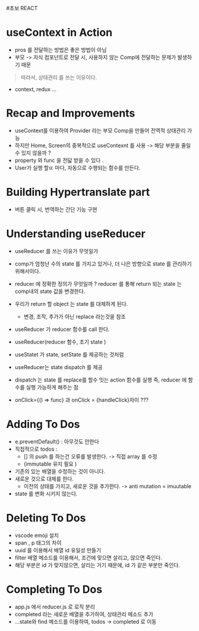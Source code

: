 #초보 REACT

# useContext in Action

- pros 를 전달하는 방법은 좋은 방법이 아님
- 부모 -> 자식 컴포넌트로 전달 시, 사용하지 않는 Comp에 전달하는 문제가 발생하기 때문

> 따라서, 상태관리 를 쓰는 이유이다.

- context, redux ...

# Recap and Improvements

- useContext를 이용하여 Provider 라는 부모 Comp을 만들어 전역적 상태관리 가능
- 하지만 Home, Screen의 중복적으로 useContexnt 를 사용
  -> 해당 부분을 줄일수 있지 않을까 ?
- property 와 func 을 전닯 받을 수 있다 .
- User가 실행 할ㄸ 마다, 자동으로 수행되는 함수를 만든다.

# Building Hypertranslate part

- 버튼 클릭 시, 번역하는 간단 기능 구현

# Understanding useReducer

- useReducer 를 쓰는 이유가 무엇일가

* comp가 엄청난 수의 state 를 가지고 있거나, 더 나은 방향으로 state 를 관리하기 위해서이다.

- reducer 에 정확한 정의가 무엇일까 ?
  reducer 를 통해 return 되는 state 는 comp내의 state 값을 변경한다.

- 우리가 return 할 object 는 state 를 대체하게 된다.
  - 변경, 조작, 추가가 아닌 replace 라는것을 참조
- useReducer 가 reducer 함수를 call 한다.
- useReducer(reducer 함수, 초기 state )

- useStatet 가 state, setState 를 제공하는 것처럼
- useReducer는 state dispatch 를 제공

- dispatch 는 state 를 replace를 할수 잇는 action 함수를 실행
  즉, reducer 에 함수를 실행 가능하게 해주는 점

- onClick={() => func} 과 onClick = {handleClick}차이 ???

# Adding To Dos

- e.preventDefault() : 아무것도 안한다
- 직접적으로 todos :
  - [] 의 push 를 하는건 오류를 발생한다. -> 직접 array 를 수정
  - (immutable 유지 필요 )
- 기존의 있는 배열을 수정하는 것이 아니다.
- 새로운 것으로 대체를 한다.
  - 이전의 상태를 가지고, 새로운 것을 추가한다. -> anti mutation = imuutable
- state 를 변화 시키지 않는다.

# Deleting To Dos

- vscode emoji 설치
- span , p 태그의 차이
- uuid 를 이용해서 배열 id 유일성 만들기
- filter 배열 메소드를 이용해서, 조건에 맞으면 살리고, 않으면 죽인다.
- 해당 부분은 id 가 맞지않으면, 살리는 거기 때문에, id 가 같은 부분만 죽인다.

# Completing To Dos

- app.js 에서 reducer.js 로 로직 분리
- completed 라는 새로운 배열을 추가하여, 상태관리 메소드 추가
- ...state와 find 메소드를 이용하여, todos -> completed 로 이동
